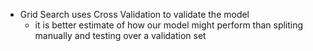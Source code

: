 - Grid Search uses Cross Validation to validate the model
  - it is better estimate of how our model might perform than spliting manually and testing over a validation set